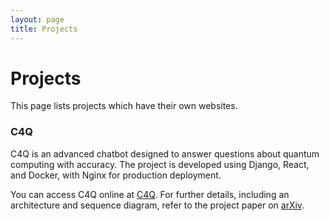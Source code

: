 ```yaml
---
layout: page
title: Projects
---
```

# Projects
This page lists projects which have their own websites.

### C4Q
C4Q is an advanced chatbot designed to answer questions about quantum computing with accuracy. The project is developed using Django, React, and Docker, with Nginx for production deployment. 

You can access C4Q online at [C4Q](https://chatbot4quantum.org/). For further details, including an architecture and sequence diagram, refer to the project paper on [arXiv](https://arxiv.org/abs/2402.01738).